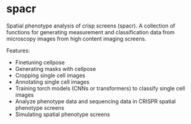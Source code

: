 # spacr
Spatial phenotype analysis of crisp screens (spacr). A collection of functions for generating measurement and classification data from microscopy images from high content imaging screens.

Features:

 - Finetuning cellpose
 - Generating masks with cellpose
 - Cropping single cell images
 - Annotating single cell images
 - Training torch models (CNNs or transformers) to classify single cell images
 - Analyze phenotype data and sequencing data in CRISPR spatial phenotype screens
 - Simulating spatial phenotype screens
